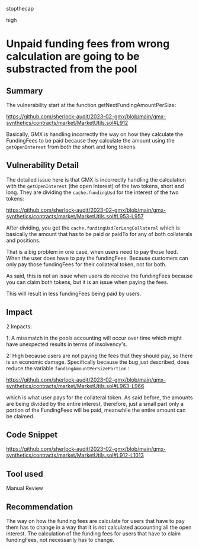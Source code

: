 stopthecap

high

# Unpaid funding fees from wrong calculation are going to be substracted from the pool

## Summary

The vulnerability start at the function getNextFundingAmountPerSize:

 https://github.com/sherlock-audit/2023-02-gmx/blob/main/gmx-synthetics/contracts/market/MarketUtils.sol#L912

Basically, GMX is handling incorrectly the way on how they calculate the FundingFees to be paid because they calculate the amount using the `getOpenInterest` from both the short and long tokens.


## Vulnerability Detail

The detailed issue here is that GMX is incorrectly handling the calculation with the `getOpenInterest`  (the open Interest) of the two tokens, short and long.  They are dividing the `cache.fundingUsd`  for the interest of the two tokens:

https://github.com/sherlock-audit/2023-02-gmx/blob/main/gmx-synthetics/contracts/market/MarketUtils.sol#L953-L957

After dividing, you get the `cache.fundingUsdForLongCollateral` which is basically the amount that has to be paid or paidTo for any of both collaterals and positions.

That is a big problem in one case, when users need to pay those feed. When the user does have to pay the fundingFees. Because customers can only pay  those fundingFees for their collateral token, not for both.

As said, this is not an issue when users do receive the fundingFees because you can claim both tokens, but it is an issue when paying the fees.

This will result in less fundingFees being paid by users.

## Impact
2 Impacts:

1:
A missmatch in the pools accounting will occur over time which might have unexpected results in terms of insolvency's.

2:
High because users are not paying the fees that they should pay, so there is an economic damage. Specifically because the bug just described, does reduce the variable `fundingAmountPerSizePortion` : 

https://github.com/sherlock-audit/2023-02-gmx/blob/main/gmx-synthetics/contracts/market/MarketUtils.sol#L963-L966

which is what user pays for the collateral token.   As said before, the amounts are being divided by the entire interest, therefore, just a small part only a portion of the FundingFees will be paid, meanwhile the entire amount can be claimed.
## Code Snippet

https://github.com/sherlock-audit/2023-02-gmx/blob/main/gmx-synthetics/contracts/market/MarketUtils.sol#L912-L1013

## Tool used

Manual Review

## Recommendation

The way on how the funding fees are calculate for users that have to pay them has to change in a way that it is not calculated accounting all the open interest. The calculation of the funding fees for users that have to claim fundingFees, not necessarily has to change.
